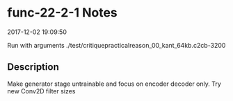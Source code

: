 # func-22-2-1 Notes

2017-12-02 19:09:50

Run with arguments ./test/critiquepracticalreason_00_kant_64kb.c2cb-3200 

## Description

Make generator stage untrainable and focus on encoder decoder only.
Try new Conv2D filter sizes
